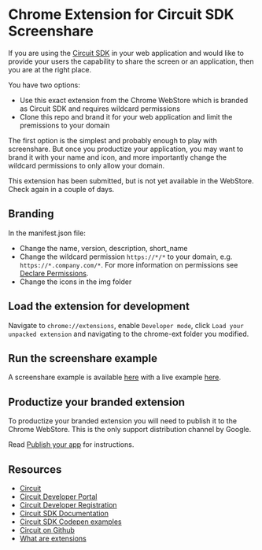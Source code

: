 # Chrome Extension for Circuit SDK Screenshare

If you are using the [Circuit SDK](https://circuitsandbox.net/sdk) in your web application and would like to provide your users the capability to share the screen or an application, then you are at the right place.

You have two options:
* Use this exact extension from the Chrome WebStore which is branded as Circuit SDK and requires wildcard permissions
* Clone this repo and brand it for your web application and limit the premissions to your domain

The first option is the simplest and probably enough to play with screenshare. But once you productize your application, you may want to brand it with your name and icon, and more importantly change the wildcard permissions to only allow your domain.

This extension has been submitted, but is not yet available in the WebStore. Check again in a couple of days.


## Branding

In the manifest.json file:
* Change the name, version, description, short_name
* Change the wildcard permission `https://*/*` to your domain, e.g. `https://*.company.com/*`. For more information on permissions see [Declare Permissions](https://developer.chrome.com/extensions/declare_permissions).
* Change the icons in the img folder


## Load the extension for development

Navigate to `chrome://extensions`, enable `Developer mode`, click `Load your unpacked extension` and navigating to the chrome-ext folder you modified.


## Run the screenshare example

A screenshare example is available [here](https://github.com/yourcircuit/js-sdk) with a live example [here](https://rawgit.com/yourcircuit/js-sdk/master/screenshare.html).


## Productize your branded extension

To productize your branded extension you will need to publish it to the Chrome WebStore. This is the only support distribution channel by Google.

Read [Publish your app](https://developer.chrome.com/webstore/publish) for instructions.


## Resources

* [Circuit](https://circuit.com)
* [Circuit Developer Portal](https://developers.circuit.com)
* [Circuit Developer Registration](https://developers.circuit.com/registration)
* [Circuit SDK Documentation](https://circuitsandbox.net/sdk)
* [Circuit SDK Codepen examples](http://codepen.io/circuit/)
* [Circuit on Github](https://github.com/yourcircuit)
* [What are extensions](https://developer.chrome.com/extensions)
